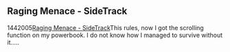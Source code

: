 <article><h2>Raging Menace - SideTrack</h2><time><span class="day">14</span><span class="month">4</span><span class="year">2005</span></time><a href="http://www.ragingmenace.com/software/sidetrack/">Raging Menace - SideTrack</a>This rules, now I got the scrolling function on my powerbook. I do not know how I managed to survive without it.....</article>